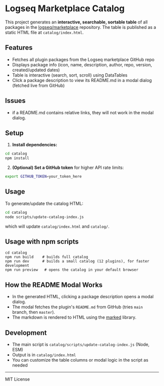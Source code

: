 # Logseq Marketplace Catalog

This project generates an **interactive, searchable, sortable table** of all packages in the [logseq/marketplace](https://github.com/logseq/marketplace) repository. The table is published as a static HTML file at `catalog/index.html`.

## Features

- Fetches all plugin packages from the Logseq marketplace GitHub repo
- Displays package info (icon, name, description, author, repo, version, created/updated dates)
- Table is interactive (search, sort, scroll) using DataTables
- Click a package description to view its README.md in a modal dialog (fetched live from GitHub)

## Issues

- if a README.md contains relative links, they will not work in the modal dialog.

## Setup

1. **Install dependencies:**

```sh
cd catalog
npm install
```

2. **(Optional) Set a GitHub token** for higher API rate limits:

```sh
export GITHUB_TOKEN=your_token_here
```

## Usage

To generate/update the catalog HTML:

```sh
cd catalog
node scripts/update-catalog-index.js
```

which will update `catalog/index.html` and `catalog/`.

## Usage with npm scripts

```
cd catalog
npm run build    # builds full catalog
npm run dev      # builds a small catalog (12 plugins), for faster development
npm run preview   # opens the catalog in your default browser
```

## How the README Modal Works

- In the generated HTML, clicking a package description opens a modal dialog.
- The modal fetches the plugin's `README.md` from GitHub (tries `main` branch, then `master`).
- The markdown is rendered to HTML using the [marked](https://github.com/markedjs/marked) library.

## Development

- The main script is `catalog/scripts/update-catalog-index.js` (Node, ESM)
- Output is in `catalog/index.html`
- You can customize the table columns or modal logic in the script as needed

---

MIT License
